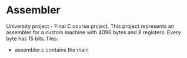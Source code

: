 # Assembler
University project - Final C course project.
This project represents an assembler for a custom machine with 4096 bytes and 8 registers. Every byte has 15 bits.
files:
  * assembler.c contains the main 
